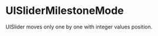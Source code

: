 UISliderMilestoneMode
=====================

UISlider moves only one by one with integer values position.
